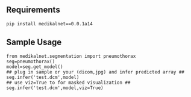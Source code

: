 ## Requirements ##

``` pip install medikalnet==0.0.1a14 ```

## Sample Usage ##

``` 
from medikalnet.segmentation import pneumothorax 
seg=pneumothorax()
model=seg.get_model() 
## plug in sample or your (dicom,jpg) and infer predicted array ##
seg.infer('test.dcm',model)
## use viz=True to for masked visualization ##
seg.infer('test.dcm',model,viz=True)

```
